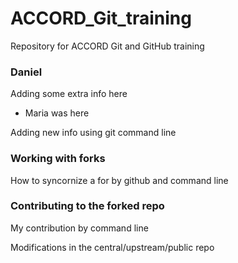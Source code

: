 # ACCORD_Git_training
Repository for ACCORD Git and GitHub training 

### Daniel 
Adding some extra info here
- Maria was here

Adding new info using git command line


### Working with forks

How to syncornize a for by github and command line

### Contributing to the forked repo

My contribution by command line 

Modifications in the central/upstream/public repo 
